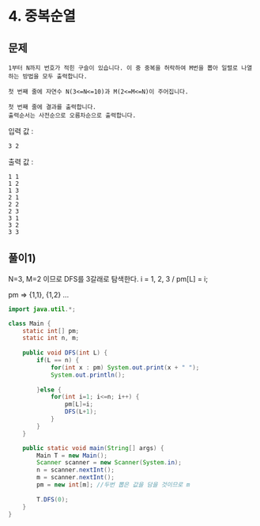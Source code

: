 # 4. 중복순열
## 문제
```
1부터 N까지 번호가 적힌 구슬이 있습니다. 이 중 중복을 허락하여 M번을 뽑아 일렬로 나열하는 방법을 모두 출력합니다.

첫 번째 줄에 자연수 N(3<=N<=10)과 M(2<=M<=N)이 주어집니다.

첫 번째 줄에 결과를 출력합니다.
출력순서는 사전순으로 오름차순으로 출력합니다.
```

입력 값 :
```
3 2
```

출력 값 :
```
1 1
1 2
1 3
2 1
2 2
2 3
3 1
3 2
3 3
```

## 풀이1) 
N=3, M=2 이므로 DFS를 3갈래로 탐색한다. i = 1, 2, 3 / pm[L] = i; 

pm => {1,1}, {1,2} ...

```java
import java.util.*;

class Main {
    static int[] pm;
    static int n, m;
    
    public void DFS(int L) {
        if(L == n) {
            for(int x : pm) System.out.print(x + " ");
            System.out.println();
            
        }else {
            for(int i=1; i<=n; i++) {
                pm[L]=i;
                DFS(L+1);
            }
        }
    }

	public static void main(String[] args) {
		Main T = new Main();
		Scanner scanner = new Scanner(System.in);
		n = scanner.nextInt();
		m = scanner.nextInt();
		pm = new int[m]; //두번 뽑은 값을 담을 것이므로 m
	
		T.DFS(0);
	}
}
```
